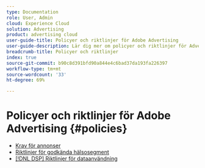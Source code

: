 ```yaml
---
type: Documentation
role: User, Admin
cloud: Experience Cloud
solution: Advertising
product: advertising cloud
user-guide-title: Policyer och riktlinjer för Adobe Advertising
user-guide-description: Lär dig mer om policyer och riktlinjer för Advertising DSP och [!DNL Advertising Search].
breadcrumb-title: Policyer och riktlinjer
index: true
source-git-commit: b90c8d391bfd90a844e4c6bad37da193fa226397
workflow-type: tm+mt
source-wordcount: '33'
ht-degree: 69%

---
```



# Policyer och riktlinjer för Adobe Advertising {#policies}

+ [Krav för annonser](/help/policies/ad-requirements-policy.md)
+ [Riktlinjer för godkända hälsosegment](/help/policies/health-segment-guidelines.md)
+ [[!DNL DSP] Riktlinjer för dataanvändning](/help/policies/data-usage-guidelines.md)
